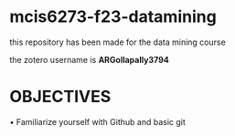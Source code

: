 # mcis6273-f23-datamining
this repository has been made for the data mining course

the zotero username is  **ARGollapally3794**

# OBJECTIVES
•	Familiarize yourself with Github and basic git

